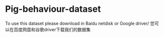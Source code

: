 # Pig-behaviour-dataset
To use this dataset please download in Baidu netdisk or Google driver/ 您可以在百度网盘和谷歌driver下载我们的数据集
